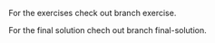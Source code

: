 For the exercises check out branch exercise.

For the final solution chech out branch final-solution.
